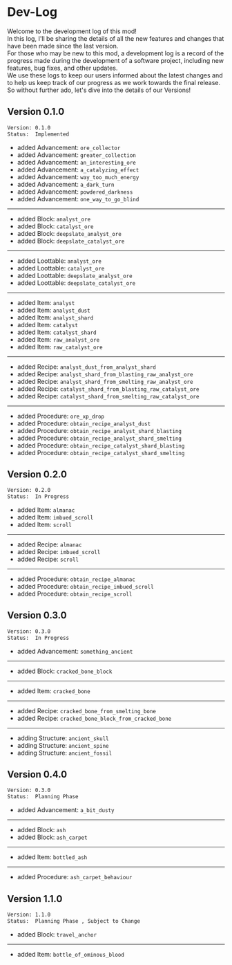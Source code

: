 # Dev-Log
Welcome to the development log of this mod!  
In this log, I'll be sharing the details of all the new features and changes that have been made since the last version.  
For those who may be new to this mod, a development log is a record of the progress made during the development of a software project, including new features, bug fixes, and other updates.  
We use these logs to keep our users informed about the latest changes and to help us keep track of our progress as we work towards the final release.  
So without further ado, let's dive into the details of our Versions!

## Version 0.1.0
```txt
Version: 0.1.0
Status:  Implemented
```
- added Advancement: ```ore_collector```
- added Advancement: ```greater_collection```
- added Advancement: ```an_interesting_ore```
- added Advancement: ```a_catalyzing_effect```
- added Advancement: ```way_too_much_energy```
- added Advancement: ```a_dark_turn```
- added Advancement: ```powdered_darkness```
- added Advancement: ```one_way_to_go_blind```
---
- added Block: ```analyst_ore```
- added Block: ```catalyst_ore```
- added Block: ```deepslate_analyst_ore```
- added Block: ```deepslate_catalyst_ore```
---
- added Loottable: ```analyst_ore```
- added Loottable: ```catalyst_ore```
- added Loottable: ```deepslate_analyst_ore```
- added Loottable: ```deepslate_catalyst_ore```
---
- added Item: ```analyst```
- added Item: ```analyst_dust```
- added Item: ```analyst_shard```
- added Item: ```catalyst```
- added Item: ```catalyst_shard```
- added Item: ```raw_analyst_ore```
- added Item: ```raw_catalyst_ore```
---
- added Recipe: ```analyst_dust_from_analyst_shard```
- added Recipe: ```analyst_shard_from_blasting_raw_analyst_ore```
- added Recipe: ```analyst_shard_from_smelting_raw_analyst_ore```
- added Recipe: ```catalyst_shard_from_blasting_raw_catalyst_ore```
- added Recipe: ```catalyst_shard_from_smelting_raw_catalyst_ore```
---
- added Procedure: ```ore_xp_drop```
- added Procedure: ```obtain_recipe_analyst_dust```
- added Procedure: ```obtain_recipe_analyst_shard_blasting```
- added Procedure: ```obtain_recipe_analyst_shard_smelting```
- added Procedure: ```obtain_recipe_catalyst_shard_blasting```
- added Procedure: ```obtain_recipe_catalyst_shard_smelting```

## Version 0.2.0
```txt
Version: 0.2.0
Status:  In Progress
```
- added Item: ```almanac```
- added Item: ```imbued_scroll```
- added Item: ```scroll```
---
- added Recipe: ```almanac```
- added Recipe: ```imbued_scroll```
- added Recipe: ```scroll```
---
- added Procedure: ```obtain_recipe_almanac```
- added Procedure: ```obtain_recipe_imbued_scroll```
- added Procedure: ```obtain_recipe_scroll```

## Version 0.3.0
```txt
Version: 0.3.0
Status:  In Progress
```
- added Advancement: ```something_ancient```
---
- added Block: ```cracked_bone_block```
---
- added Item: ```cracked_bone```
---
- added Recipe: ```cracked_bone_from_smelting_bone```
- added Recipe: ```cracked_bone_block_from_cracked_bone```
---
- adding Structure: ```ancient_skull```
- adding Structure: ```ancient_spine```
- adding Structure: ```ancient_fossil```


## Version 0.4.0
```txt
Version: 0.3.0
Status:  Planning Phase
```
- added Advancement: ```a_bit_dusty```
---
- added Block: ```ash```
- added Block: ```ash_carpet```
---
- added Item: ```bottled_ash```
---
- added Procedure: ```ash_carpet_behaviour```

## Version 1.1.0
```txt
Version: 1.1.0
Status:  Planning Phase , Subject to Change
```
- added Block: ```travel_anchor```
---
- added Item: ```bottle_of_ominous_blood```
